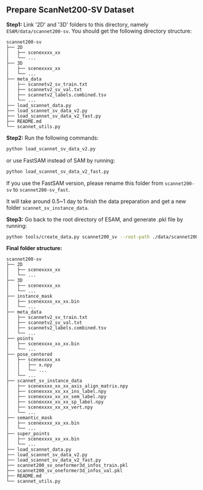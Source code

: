 ## Prepare ScanNet200-SV Dataset
**Step1:** Link '2D' and '3D' folders to this directory, namely `ESAM/data/scannet200-sv`.
You should get the following directory structure:
```
scannet200-sv
├── 2D
│   ├── scenexxxx_xx
│   └── ... 
├── 3D
│   ├── scenexxxx_xx   
│   └── ...
├── meta_data
│   ├── scannetv2_sv_train.txt
│   ├── scannetv2_sv_val.txt
│   ├── scannetv2_labels.combined.tsv
│   └── ...
├── load_scannet_data.py
├── load_scannet_sv_data_v2.py
├── load_scannet_sv_data_v2_fast.py
├── README.md
└── scannet_utils.py
```

**Step2:** Run the following commands:
```bash
python load_scannet_sv_data_v2.py   
```
or use FastSAM instead of SAM by running:
```bash
python load_scannet_sv_data_v2_fast.py
```

If you use the FastSAM version, please rename this folder from `scannet200-sv` to `scannet200-sv_fast`.

It will take around 0.5~1 day to finish the data preparation and get a new folder `scannet_sv_instance_data`.

**Step3:** Go back to the root directory of ESAM, and generate .pkl file by running:
```bash
python tools/create_data.py scannet200_sv --root-path ./data/scannet200-sv --out-dir ./data/scannet200-sv --extra-tag scannet200_sv
```

**Final folder structure:**
``` 
scannet200-sv
├── 2D
│   ├── scenexxxx_xx
│   └── ... 
├── 3D
│   ├── scenexxxx_xx   
│   └── ...
├── instance_mask
│   ├── scenexxxx_xx_xx.bin
│   └── ...
├── meta_data
│   ├── scannetv2_sv_train.txt
│   ├── scannetv2_sv_val.txt
│   ├── scannetv2_labels.combined.tsv
│   └── ...
├── points
│   ├── scenexxxx_xx_xx.bin
│   └── ...
├── pose_centered
│   ├── scenexxxx_xx
│   │   ├── x.npy
│   │   └── ...
│   └── ...
├── scannet_sv_instance_data
│   ├── scenexxxx_xx_xx_axis_align_matrix.npy
│   ├── scenexxxx_xx_xx_ins_label.npy
│   ├── scenexxxx_xx_xx_sem_label.npy
│   ├── scenexxxx_xx_xx_sp_label.npy
│   ├── scenexxxx_xx_xx_vert.npy
│   └── ...
├── semantic_mask
│   ├── scenexxxx_xx_xx.bin
│   └── ...
├── super_points
│   ├── scenexxxx_xx_xx.bin
│   └── ...
├── load_scannet_data.py
├── load_scannet_sv_data_v2.py
├── load_scannet_sv_data_v2_fast.py
├── scannet200_sv_oneformer3d_infos_train.pkl
├── scannet200_sv_oneformer3d_infos_val.pkl
├── README.md
└── scannet_utils.py
```
